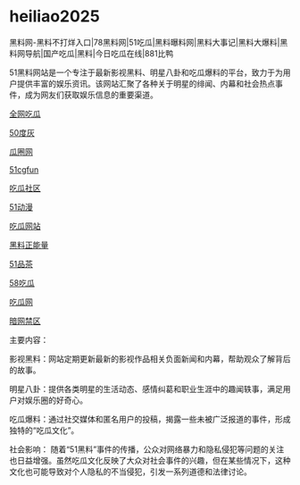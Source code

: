 # heiliao2025
黑料网-黑料不打烊入口|78黑料网|51吃瓜|黑料曝料网|黑料大事记|黑料大爆料|黑料网导航|国产吃瓜|黑料|今日吃瓜在线|881比鸭

51黑料网站是一个专注于最新影视黑料、明星八卦和吃瓜爆料的平台，致力于为用户提供丰富的娱乐资讯。该网站汇聚了各种关于明星的绯闻、内幕和社会热点事件，成为网友们获取娱乐信息的重要渠道。

<a href="https://cg4-21.pages.dev/">全网吃瓜</a>

<a href="https://50duhui-07.pages.dev/">50度灰</a>

<a href="https://cg6-21.pages.dev/">瓜圈网</a>

<a href="https://51cgfun-07.pages.dev/">51cgfun</a>

<a href="https://cg5-24.pages.dev/">吃瓜社区</a>

<a href="https://51dongman-7.pages.dev/">51动漫</a>

<a href="https://cg1-27.pages.dev/">吃瓜网站</a>

<a href="https://51heiliao-07.pages.dev/">黑料正能量</a>

<a href="https://pc8-34.pages.dev/">51品茶</a>

<a href="https://58chigua-7.pages.dev/">58吃瓜</a>

<a href="https://cg1-39.pages.dev/">吃瓜网</a>

<a href="https://anwang-07.pages.dev/">暗网禁区</a>

主要内容：

影视黑料：网站定期更新最新的影视作品相关负面新闻和内幕，帮助观众了解背后的故事。

明星八卦：提供各类明星的生活动态、感情纠葛和职业生涯中的趣闻轶事，满足用户对娱乐圈的好奇心。

吃瓜爆料：通过社交媒体和匿名用户的投稿，揭露一些未被广泛报道的事件，形成独特的“吃瓜文化”。

社会影响：
随着“51黑料”事件的传播，公众对网络暴力和隐私侵犯等问题的关注也日益增强。虽然吃瓜文化反映了大众对社会事件的兴趣，但在某些情况下，这种文化也可能导致对个人隐私的不当侵犯，引发一系列道德和法律讨论。
